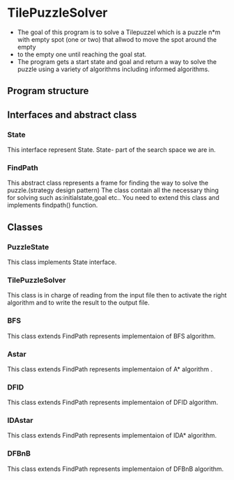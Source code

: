 # TilePuzzleSolver
* The goal of this program is to solve a Tilepuzzel which is a puzzle n*m with empty spot (one or two) that allwod to move the spot around the empty
* to the empty one until reaching the goal stat.
* The program gets a start state and goal and return a way to solve the puzzle using a variety of algorithms including informed algorithms.

## Program structure
## Interfaces and abstract class
### State
This interface represent State.
State- part of the search space we are in.
### FindPath
This abstract class represents a frame for finding the way to solve the puzzle.(strategy design pattern)
The class contain all the necessary thing for solving such as:initialstate,goal etc..
You need to extend this class and implements findpath() function.
## Classes 
### PuzzleState
This class implements State interface. 
### TilePuzzleSolver
This class is in charge of reading from the input file then to activate the right algorithm
and to write the result to the output file.
### BFS
This class extends FindPath represents implementaion of BFS algorithm.
### Astar
This class extends FindPath represents implementaion of A* algorithm .
### DFID
This class extends FindPath represents implementaion of DFID algorithm.
### IDAstar
This class extends FindPath represents implementaion of IDA* algorithm.
### DFBnB
This class extends FindPath represents implementaion of DFBnB algorithm.


